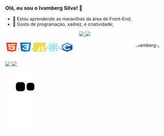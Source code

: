 ### Olá, eu sou o Ivamberg Silva! 👋

- 🌱 Estou aprendendo as maravilhas da área de Front-End;
- 👯 Gosto de programação, xadrez, e criatividade;

<div align="center">
  <a href="https://github.com/IvambergSilva">
  <img height="180em" src="https://github-readme-stats.vercel.app/api?username=IvambergSilva&show_icons=true&theme=dark&include_all_commits=true&count_private=true"/>
  <img height="180em" src="https://github-readme-stats.vercel.app/api/top-langs/?username=IvambergSilva&layout=compact&langs_count=7&theme=dark"/>
</div>
  
<div style="display: inline_block"><br>   
   <img align="center" alt="Icon-HTML" height="30" width="40"
src="https://raw.githubusercontent.com/devicons/devicon/master/icons/html5/html5-original.svg">
   <img align="center" alt="Icon-CSS" height="30" width="40" 
src="https://raw.githubusercontent.com/devicons/devicon/master/icons/css3/css3-original.svg">
    <img align="center" alt="Icon-Js" height="30" width="40" src="https://raw.githubusercontent.com/devicons/devicon/master/icons/javascript/javascript-plain.svg">
    <img align="center" alt="Icon-React" height="30" width="40"
src="https://raw.githubusercontent.com/devicons/devicon/master/icons/react/react-original.svg">
   <img align="center" alt="Icon-C" height="30" width="40"
src="https://raw.githubusercontent.com/devicons/devicon/master/icons/c/c-original.svg">
   <img align="right" alt="Ivamberg-pic" height="150" style="border-radius:50px;" src="https://media.discordapp.net/attachments/803331572660174901/954540537757716540/picasion.com_24db4f0bd84af106a75aac709a3b34de.gif">
</div>

##
  
 <div> 
 	<a href = "mailto:ivambergisilva@gmail.com" target="_blank"><img src="https://img.shields.io/badge/-Gmail-%23333?style=for-the-badge&logo=gmail&logoColor=white" ></a>
  <a href="https://www.linkedin.com/in/ivamberg-silva/" target="_blank"><img src="https://img.shields.io/badge/-LinkedIn-%230077B5?style=for-the-badge&logo=linkedin&logoColor=white"></a> 

  </div>
 
![Snake animation](https://github.com/IvambergSilva/IvambergSilva/blob/output/github-contribution-grid-snake.svg)
  

